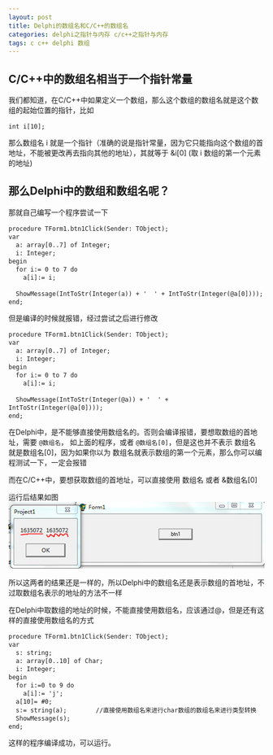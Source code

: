 ```yaml
---
layout: post
title: Delphi的数组名和C/C++的数组名
categories: delphi之指针与内存 c/c++之指针与内存
tags: c c++ delphi 数组
---
```



C/C++中的数组名相当于一个指针常量
-------

我们都知道，在C/C++中如果定义一个数组，那么这个数组的数组名就是这个数组的起始位置的指针，比如

    int i[10];

那么数组名 i 就是一个指针（准确的说是指针常量，因为它只能指向这个数组的首地址，不能被更改再去指向其他的地址），其就等于 &i[0] (取 i 数组的第一个元素的地址)

 

那么Delphi中的数组和数组名呢？
-------

那就自己编写一个程序尝试一下

    procedure TForm1.btn1Click(Sender: TObject);
    var
      a: array[0..7] of Integer;
      i: Integer;
    begin
      for i:= 0 to 7 do
        a[i]:= i;
    
      ShowMessage(IntToStr(Integer(a)) + '  ' + IntToStr(Integer(@a[0])));
    end;

但是编译的时候就报错，经过尝试之后进行修改

    procedure TForm1.btn1Click(Sender: TObject);
    var
      a: array[0..7] of Integer;
      i: Integer;
    begin
      for i:= 0 to 7 do
        a[i]:= i;
    
      ShowMessage(IntToStr(Integer(@a)) + '  ' + IntToStr(Integer(@a[0])));
    end;

在Delphi中，是不能够直接使用数组名的。否则会编译报错，要想取数组的首地址，需要 `@数组名`， 如上面的程序，或者 `@数组名[0]`，但是这也并不表示 数组名 就是数组名[0]，因为如果你以为 数组名就表示数组的第一个元素，那么你可以编程测试一下，一定会报错

而在C/C++中，要想获取数组的首地址，可以直接使用 数组名 或者 &数组名[0]

运行后结果如图
![img](../media/image/2015-08-07/c-array.png)

所以这两者的结果还是一样的，所以Delphi中的数组名还是表示数组的首地址，不过取数组名表示的地址的方法不一样

在Delphi中取数组的地址的时候，不能直接使用数组名，应该通过@，但是还有这样的直接使用数组名的方式

    procedure TForm1.btn1Click(Sender: TObject);
    var
      s: string;
      a: array[0..10] of Char;
      i: Integer;
    begin
      for i:=0 to 9 do
        a[i]:= 'j';
      a[10]= #0;
      s:= string(a);        //直接使用数组名来进行char数组的数组名来进行类型转换
      ShowMessage(s);
    end;

这样的程序编译成功，可以运行。
